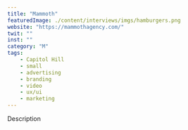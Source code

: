 ```yaml
---
title: "Mammoth"
featuredImage: ./content/interviews/imgs/hamburgers.png
website: "https://mammothagency.com/"
twit: ""
inst: ""
category: "M"
tags:
    - Capitol Hill
    - small
    - advertising
    - branding
    - video
    - ux/ui
    - marketing
---
```


Description
